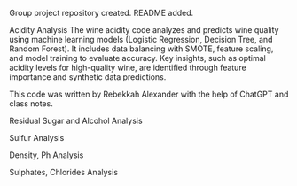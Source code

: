 Group project repository created. README added.

Acidity Analysis
The wine acidity code analyzes and predicts wine quality using machine learning models (Logistic Regression, Decision Tree, and Random Forest). It includes data balancing with SMOTE, feature scaling, and model training to evaluate accuracy. Key insights, such as optimal acidity levels for high-quality wine, are identified through feature importance and synthetic data predictions.

This code was written by Rebekkah Alexander with the help of ChatGPT and class notes.


Residual Sugar and Alcohol Analysis


Sulfur Analysis


Density, Ph Analysis


Sulphates, Chlorides Analysis
